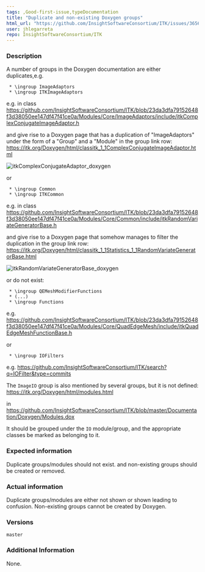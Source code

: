 ```yaml
---
tags: ,Good-first-issue,typeDocumentation
title: "Duplicate and non-existing Doxygen groups"
html_url: "https://github.com/InsightSoftwareConsortium/ITK/issues/3656"
user: jhlegarreta
repo: InsightSoftwareConsortium/ITK
---
```


### Description

A number of groups in the Doxygen documentation are either duplicates,e.g.
```
 * \ingroup ImageAdaptors
 * \ingroup ITKImageAdaptors
```

e.g. in class https://github.com/InsightSoftwareConsortium/ITK/blob/23da3dfa79152648f3d38050ee147df47f41ce0a/Modules/Core/ImageAdaptors/include/itkComplexConjugateImageAdaptor.h

and give rise to a Doxygen page that has a duplication of "ImageAdaptors" under the form of a "Group" and a "Module" in the group link row: https://itk.org/Doxygen/html/classitk_1_1ComplexConjugateImageAdaptor.html

![itkComplexConjugateAdaptor_doxygen](https://user-images.githubusercontent.com/5576557/192155527-7a154cb9-8b3c-4eff-a2fc-70ce8474628f.png)

or 
```
 * \ingroup Common
 * \ingroup ITKCommon
```

e.g. in class https://github.com/InsightSoftwareConsortium/ITK/blob/23da3dfa79152648f3d38050ee147df47f41ce0a/Modules/Core/Common/include/itkRandomVariateGeneratorBase.h

and give rise to a Doxygen page that somehow manages to filter the duplication in the group link row: https://itk.org/Doxygen/html/classitk_1_1Statistics_1_1RandomVariateGeneratorBase.html

![itkRandomVariateGeneratorBase_doxygen](https://user-images.githubusercontent.com/5576557/192155514-091889ed-c1d9-4db8-9eba-3f0616f5b9bf.png)

or do not exist:
```
 * \ingroup QEMeshModifierFunctions
 * (...)
 * \ingroup Functions
```

e.g. https://github.com/InsightSoftwareConsortium/ITK/blob/23da3dfa79152648f3d38050ee147df47f41ce0a/Modules/Core/QuadEdgeMesh/include/itkQuadEdgeMeshFunctionBase.h

or 
```
 * \ingroup IOFilters
```

e.g. https://github.com/InsightSoftwareConsortium/ITK/search?q=IOFilter&type=commits

The `ImageIO` group is also mentioned by several groups, but it is not defined:
https://itk.org/Doxygen/html/modules.html

in https://github.com/InsightSoftwareConsortium/ITK/blob/master/Documentation/Doxygen/Modules.dox

It should be grouped under the `IO` module/group, and the appropriate classes be marked as belonging to it.

### Expected information

Duplicate groups/modules should not exist. and non-existing groups should be created or removed.

### Actual information

Duplicate groups/modules are either not shown or shown leading to confusion. Non-existing groups cannot be created by Doxygen.

### Versions

`master`

### Additional Information

None.